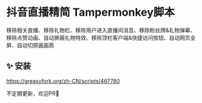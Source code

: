 # 抖音直播精简 Tampermonkey脚本

移除相关直播、移除礼物栏、移除用户进入直播间消息、移除粉丝牌&礼物弹幕、移除点赞动画、自动屏蔽礼物特效、移除顶栏客户端&快捷访问按钮、自动网页全屏、自动切原画画质

## ✨ 安装 

https://greasyfork.org/zh-CN/scripts/467780

不定期更新，欢迎PR👏
